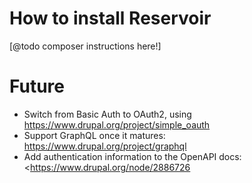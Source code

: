 # How to install Reservoir

[@todo composer instructions here!]




# Future

- Switch from Basic Auth to OAuth2, using <https://www.drupal.org/project/simple_oauth>
- Support GraphQL once it matures: <https://www.drupal.org/project/graphql>
- Add authentication information to the OpenAPI docs: <https://www.drupal.org/node/2886726
